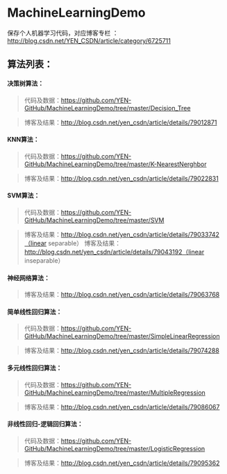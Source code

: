 # MachineLearningDemo
保存个人机器学习代码，对应博客专栏 ：http://blog.csdn.net/YEN_CSDN/article/category/6725711

## 算法列表：
#### 决策树算法：
 > 代码及数据：https://github.com/YEN-GitHub/MachineLearningDemo/tree/master/Decision_Tree
 
 > 博客及结果：http://blog.csdn.net/yen_csdn/article/details/79012871
 
 #### KNN算法：
  > 代码及数据：https://github.com/YEN-GitHub/MachineLearningDemo/tree/master/K-NearestNerghbor
 
  > 博客及结果：http://blog.csdn.net/yen_csdn/article/details/79022831
  
   #### SVM算法：
  > 代码及数据：https://github.com/YEN-GitHub/MachineLearningDemo/tree/master/SVM
 
  > 博客及结果：http://blog.csdn.net/yen_csdn/article/details/79033742（linear separable）
  > 博客及结果：http://blog.csdn.net/yen_csdn/article/details/79043192（linear inseparable）
  
  #### 神经网络算法：
 
  > 博客及结果：http://blog.csdn.net/yen_csdn/article/details/79063768
  
  #### 简单线性回归算法：
  > 代码及数据：https://github.com/YEN-GitHub/MachineLearningDemo/tree/master/SimpleLinearRegression

  > 博客及结果：http://blog.csdn.net/yen_csdn/article/details/79074288
  
  #### 多元线性回归算法：
  > 代码及数据：https://github.com/YEN-GitHub/MachineLearningDemo/tree/master/MultipleRegression

  > 博客及结果：http://blog.csdn.net/yen_csdn/article/details/79086067
   
  #### 非线性回归-逻辑回归算法：
  > 代码及数据：https://github.com/YEN-GitHub/MachineLearningDemo/tree/master/LogisticRegression

  > 博客及结果：http://blog.csdn.net/yen_csdn/article/details/79095362
